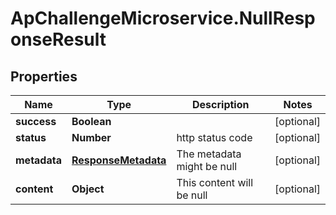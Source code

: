 # ApChallengeMicroservice.NullResponseResult

## Properties
Name | Type | Description | Notes
------------ | ------------- | ------------- | -------------
**success** | **Boolean** |  | [optional] 
**status** | **Number** | http status code | [optional] 
**metadata** | [**ResponseMetadata**](ResponseMetadata.md) | The metadata might be null | [optional] 
**content** | **Object** | This content will be null | [optional] 


